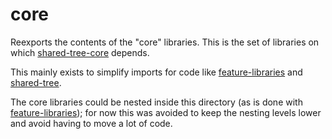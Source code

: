 # core

Reexports the contents of the "core" libraries.
This is the set of libraries on which [shared-tree-core](../shared-tree-core/README.md) depends.

This mainly exists to simplify imports for code like [feature-libraries](../feature-libraries/README.md) and [shared-tree](../shared-tree/README.md).

The core libraries could be nested inside this directory (as is done with [feature-libraries](../feature-libraries/README.md));
for now this was avoided to keep the nesting levels lower and avoid having to move a lot of code.
